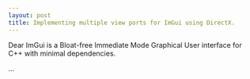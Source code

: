 ```yaml
---
layout: post
title: Implementing multiple view ports for ImGui using DirectX.
---
```


Dear ImGui is a Bloat-free Immediate Mode Graphical User interface for C++ with minimal dependencies.

...